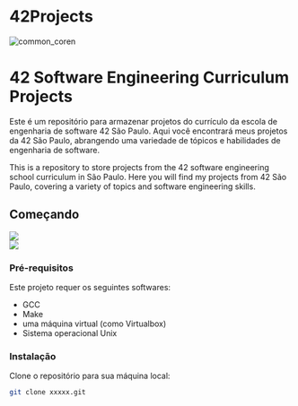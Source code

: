 # 42Projects
![common_coren](https://user-images.githubusercontent.com/18141491/211854913-bf188958-765a-4e3f-a371-8b50d4f60357.png)

# 42 Software Engineering Curriculum Projects

Este é um repositório para armazenar projetos do currículo da escola de engenharia de software 42 São Paulo. Aqui você encontrará meus projetos da 42 São Paulo, abrangendo uma variedade de tópicos e habilidades de engenharia de software.
<div>
This is a repository to store projects from the 42 software engineering school curriculum in São Paulo. Here you will find my projects from 42 São Paulo, covering a variety of topics and software engineering skills.

## Começando

  
  
<a href="https://github.com/CamillaLourenco/42Projects/tree/main/Pipex">
  <img src="![pipexe](https://user-images.githubusercontent.com/18141491/212503826-073de1ec-3e69-497c-b588-72eb369e6078.png)" class="img-small">
</a>
  <div>
<a href="https://github.com/CamillaLourenco/42Projects/tree/main/Push_swap">
  <img src="https://user-images.githubusercontent.com/18141491/212503734-082b9f3f-f381-45be-a771-6e34682383b3.png" class="img-small">
</a>



### Pré-requisitos

Este projeto requer os seguintes softwares:
- GCC
- Make
- uma máquina virtual (como Virtualbox)
- Sistema operacional Unix

### Instalação

Clone o repositório para sua máquina local:
```sh
git clone xxxxx.git

```





 
